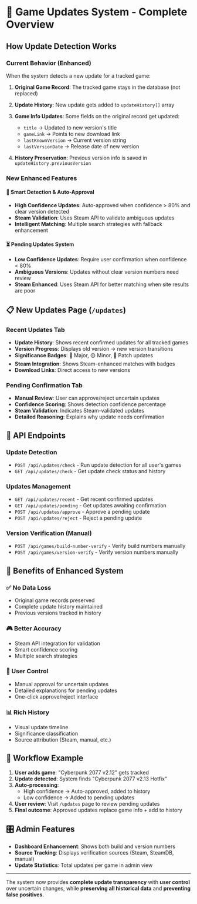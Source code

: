 # 🔄 Game Updates System - Complete Overview

## How Update Detection Works

### Current Behavior (Enhanced)

When the system detects a new update for a tracked game:

1. **Original Game Record**: The tracked game stays in the database (not replaced)
2. **Update History**: New update gets added to `updateHistory[]` array
3. **Game Info Updates**: Some fields on the original record get updated:
   - `title` → Updated to new version's title  
   - `gameLink` → Points to new download link
   - `lastKnownVersion` → Current version string
   - `lastVersionDate` → Release date of new version

4. **History Preservation**: Previous version info is saved in `updateHistory.previousVersion`

### New Enhanced Features 

#### 🧠 Smart Detection & Auto-Approval
- **High Confidence Updates**: Auto-approved when confidence > 80% and clear version detected
- **Steam Validation**: Uses Steam API to validate ambiguous updates
- **Intelligent Matching**: Multiple search strategies with fallback enhancement

#### ⏳ Pending Updates System  
- **Low Confidence Updates**: Require user confirmation when confidence < 80%
- **Ambiguous Versions**: Updates without clear version numbers need review
- **Steam Enhanced**: Uses Steam API for better matching when site results are poor

## 📋 New Updates Page (`/updates`)

### Recent Updates Tab
- **Update History**: Shows recent confirmed updates for all tracked games  
- **Version Progress**: Displays old version → new version transitions
- **Significance Badges**: 🔴 Major, 🟡 Minor, 🔵 Patch updates
- **Steam Integration**: Shows Steam-enhanced matches with badges
- **Download Links**: Direct access to new versions

### Pending Confirmation Tab  
- **Manual Review**: User can approve/reject uncertain updates
- **Confidence Scoring**: Shows detection confidence percentage
- **Steam Validation**: Indicates Steam-validated updates  
- **Detailed Reasoning**: Explains why update needs confirmation

## 🔧 API Endpoints

### Update Detection
- `POST /api/updates/check` - Run update detection for all user's games
- `GET /api/updates/check` - Get update check status and history

### Updates Management
- `GET /api/updates/recent` - Get recent confirmed updates
- `GET /api/updates/pending` - Get updates awaiting confirmation  
- `POST /api/updates/approve` - Approve a pending update
- `POST /api/updates/reject` - Reject a pending update

### Version Verification (Manual)
- `POST /api/games/build-number-verify` - Verify build numbers manually
- `POST /api/games/version-verify` - Verify version numbers manually

## 🎯 Benefits of Enhanced System

### ✅ No Data Loss
- Original game records preserved
- Complete update history maintained  
- Previous versions tracked in history

### 🎮 Better Accuracy  
- Steam API integration for validation
- Smart confidence scoring
- Multiple search strategies

### 👤 User Control
- Manual approval for uncertain updates
- Detailed explanations for pending updates
- One-click approve/reject interface

### 📊 Rich History
- Visual update timeline
- Significance classification
- Source attribution (Steam, manual, etc.)

## 🚀 Workflow Example

1. **User adds game**: "Cyberpunk 2077 v2.12" gets tracked
2. **Update detected**: System finds "Cyberpunk 2077 v2.13 Hotfix"
3. **Auto-processing**:
   - High confidence → Auto-approved, added to history
   - Low confidence → Added to pending updates
4. **User review**: Visit `/updates` page to review pending updates
5. **Final outcome**: Approved updates replace game info + add to history

## 🎛️ Admin Features

- **Dashboard Enhancement**: Shows both build and version numbers
- **Source Tracking**: Displays verification sources (Steam, SteamDB, manual)
- **Update Statistics**: Total updates per game in admin view

---

The system now provides **complete update transparency** with **user control** over uncertain changes, while **preserving all historical data** and **preventing false positives**.